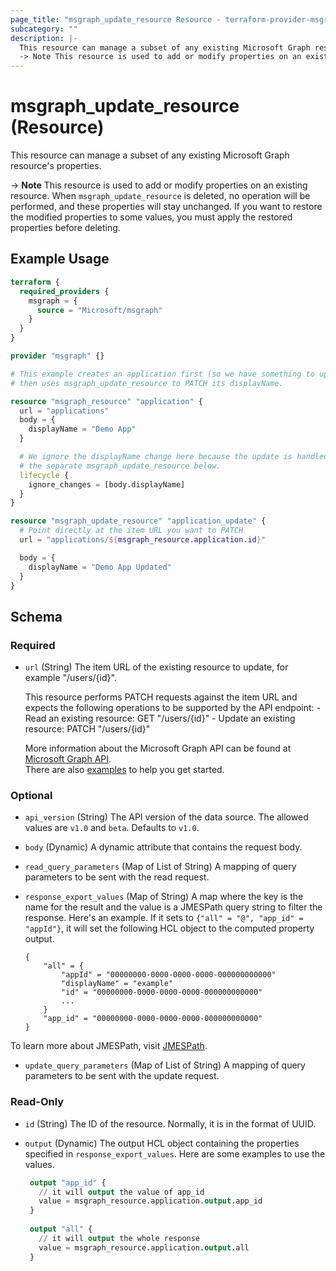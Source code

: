 ```yaml
---
page_title: "msgraph_update_resource Resource - terraform-provider-msgraph"
subcategory: ""
description: |-
  This resource can manage a subset of any existing Microsoft Graph resource's properties.
  -> Note This resource is used to add or modify properties on an existing resource. When msgraph_update_resource is deleted, no operation will be performed, and these properties will stay unchanged. If you want to restore the modified properties to some values, you must apply the restored properties before deleting.
---
```


# msgraph_update_resource (Resource)

This resource can manage a subset of any existing Microsoft Graph resource's properties.

-> **Note** This resource is used to add or modify properties on an existing resource. When `msgraph_update_resource` is deleted, no operation will be performed, and these properties will stay unchanged. If you want to restore the modified properties to some values, you must apply the restored properties before deleting.

## Example Usage

 ```terraform
 terraform {
   required_providers {
     msgraph = {
       source = "Microsoft/msgraph"
     }
   }
 }
 
 provider "msgraph" {}
 
 # This example creates an application first (so we have something to update),
 # then uses msgraph_update_resource to PATCH its displayName.
 
 resource "msgraph_resource" "application" {
   url = "applications"
   body = {
     displayName = "Demo App"
   }
 
   # We ignore the displayName change here because the update is handled by
   # the separate msgraph_update_resource below.
   lifecycle {
     ignore_changes = [body.displayName]
   }
 }
 
 resource "msgraph_update_resource" "application_update" {
   # Point directly at the item URL you want to PATCH
   url = "applications/${msgraph_resource.application.id}"
 
   body = {
     displayName = "Demo App Updated"
   }
 }
 ```

<!-- schema generated by tfplugindocs -->
## Schema

### Required

- `url` (String) The item URL of the existing resource to update, for example "/users/{id}".

	This resource performs PATCH requests against the item URL and expects the following operations to be supported by the API endpoint:
		- Read an existing resource: GET "/users/{id}"
		- Update an existing resource: PATCH "/users/{id}"

	More information about the Microsoft Graph API can be found at [Microsoft Graph API](https://docs.microsoft.com/en-us/graph/overview).  
	There are also [examples](https://github.com/microsoft/terraform-provider-msgraph/tree/main/examples/quickstarts) to help you get started.

### Optional

- `api_version` (String) The API version of the data source. The allowed values are `v1.0` and `beta`. Defaults to `v1.0`.
- `body` (Dynamic) A dynamic attribute that contains the request body.
- `read_query_parameters` (Map of List of String) A mapping of query parameters to be sent with the read request.
- `response_export_values` (Map of String) A map where the key is the name for the result and the value is a JMESPath query string to filter the response. Here's an example. If it sets to `{"all" = "@", "app_id" = "appId"}`, it will set the following HCL object to the computed property output.

	```text
	{
		"all" = {
			"appId" = "00000000-0000-0000-0000-000000000000"
			"displayName" = "example"
			"id" = "00000000-0000-0000-0000-000000000000"
			...
		}
		"app_id" = "00000000-0000-0000-0000-000000000000"
	}
	```

To learn more about JMESPath, visit [JMESPath](https://jmespath.org/).
- `update_query_parameters` (Map of List of String) A mapping of query parameters to be sent with the update request.

### Read-Only

- `id` (String) The ID of the resource. Normally, it is in the format of UUID.
- `output` (Dynamic) The output HCL object containing the properties specified in `response_export_values`. Here are some examples to use the values.

	```terraform
	 output "app_id" {
	   // it will output the value of app_id
	   value = msgraph_resource.application.output.app_id
	 }
	 
	 output "all" {
	   // it will output the whole response
	   value = msgraph_resource.application.output.all
	 }
	```


